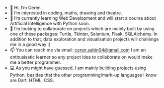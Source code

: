- 👋 Hi, I’m Ceren
- 👀 I’m interested in coding, maths, drawing and theatre.
- 🌱 I’m currently learning Web Development and will start a course about Artificial Intelligence with Python soon. 
- 💞️ I’m looking to collaborate on projects which are mainly built by using one of these packages: Turtle, Tkinter, Selenium, Flask, SQLAlchemy. In addition to that, data exploration and visualisation projects will challenge me in a good way :) 
- 📫 You can reach me via email: ceren.sahin04@gmail.com I am an enthusiastic learner so any project idea to collaborate on would make me a better programmer.
- 💻 As you might have guessed, I am mainly building projects using Python, besides that the other programming/mark-up languages I know are Dart, HTML, CSS. 

<!---
Cero-333/Cero-333 is a ✨ special ✨ repository because its `README.md` (this file) appears on your GitHub profile.
You can click the Preview link to take a look at your changes.
--->
